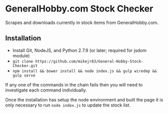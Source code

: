 # GeneralHobby.com Stock Checker
Scrapes and downloads currently in stock items from GeneralHobby.com.

## Installation
* Install Git, NodeJS, and Python 2.7.9 (or later; required for jsdom module)
* ```git clone https://github.com/mikejr83/General-Hobby-Stock-Checker.git```
* ```npm install && bower install && node index.js && gulp wiredep && gulp serve```

If any one of the commands in the chain fails then you will need to investigate each command individually.

Once the installation has setup the node environment and built the page it is only necessary to run ```node index.js``` to update the stock list.